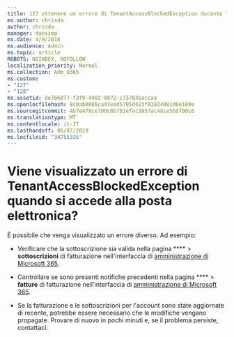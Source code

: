 ```yaml
---
title: 127 ottenere un errore di TenantAccessBlockedException durante l'accesso alla posta elettronica?
ms.author: chrisda
author: chrisda
manager: dansimp
ms.date: 4/9/2018
ms.audience: Admin
ms.topic: article
ROBOTS: NOINDEX, NOFOLLOW
localization_priority: Normal
ms.collection: Adm_O365
ms.custom:
- "127"
- "128"
ms.assetid: de7b6877-f3f9-4402-8072-c73783aaccaa
ms.openlocfilehash: 8c0ab0086ca47ead5705d423f01824081d0e109e
ms.sourcegitcommit: 4b7e478ce700c0b781efec3857ac4dce5bdf00c6
ms.translationtype: MT
ms.contentlocale: it-IT
ms.lasthandoff: 06/07/2019
ms.locfileid: "34755335"
---
```

# <a name="getting-a-tenantaccessblockedexception-error-when-accessing-email"></a>Viene visualizzato un errore di TenantAccessBlockedException quando si accede alla posta elettronica?

È possibile che venga visualizzato un errore diverso. Ad esempio:

- Verificare che la sottoscrizione sia valida nella pagina **** \> **sottoscrizioni** di fatturazione nell'interfaccia di [amministrazione di Microsoft 365](https://portal.office.com/adminportal/home#/subscriptions).

- Controllare se sono presenti notifiche precedenti nella pagina **** \> **fatture** di fatturazione nell'interfaccia di [amministrazione di Microsoft 365](https://portal.office.com/adminportal/home#/billoverview).

- Se la fatturazione e le sottoscrizioni per l'account sono state aggiornate di recente, potrebbe essere necessario che le modifiche vengano propagate. Provare di nuovo in pochi minuti e, se il problema persiste, contattaci.
